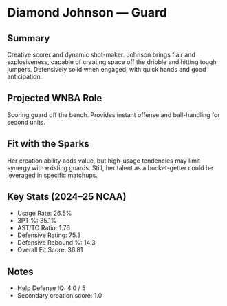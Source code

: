 # Diamond Johnson — Guard

## Summary

Creative scorer and dynamic shot-maker. Johnson brings flair and explosiveness, capable of creating space off the dribble and hitting tough jumpers. Defensively solid when engaged, with quick hands and good anticipation.

## Projected WNBA Role

Scoring guard off the bench. Provides instant offense and ball-handling for second units.

## Fit with the Sparks

Her creation ability adds value, but high-usage tendencies may limit synergy with existing guards. Still, her talent as a bucket-getter could be leveraged in specific matchups.

## Key Stats (2024–25 NCAA)

- Usage Rate: 26.5%  
- 3PT %: 35.1%  
- AST/TO Ratio: 1.76  
- Defensive Rating: 75.3  
- Defensive Rebound %: 14.3  
- Overall Fit Score: 36.81

## Notes

- Help Defense IQ: 4.0 / 5  
- Secondary creation score: 1.0
